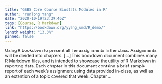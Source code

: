 ```yaml
---
title: "GSBS Core Course Biostats Modules in R"
author: "Yunlong Yang"
date: "2020-10-19T23:39:46Z"
tags: [Course, R Markdown]
link: "https://bookdown.org/yyang_umd/R_demo/"
length_weight: "13.3%"
pinned: false
---
```


Using R bookdown to present all the assignments in the class. Assignments will be divided into chapters. [...] This bookdown document combines many R Markdown files, and is intended to showcase the utility of R Markdown in reporting data. Each chapter in this document contains a brief sample report of each week’s assignment using data provided in-class, as well as an extention of a topic covered that week. Chapter ...
